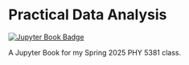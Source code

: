 # Practical Data Analysis 

[![Jupyter Book Badge](https://jupyterbook.org/badge.svg)](https://benjaminrose.github.io/data-analysis-book)

A Jupyter Book for my Spring 2025 PHY 5381 class. 
